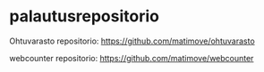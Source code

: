 # palautusrepositorio
Ohtuvarasto repositorio:
https://github.com/matimove/ohtuvarasto


webcounter repositorio:
https://github.com/matimove/webcounter
